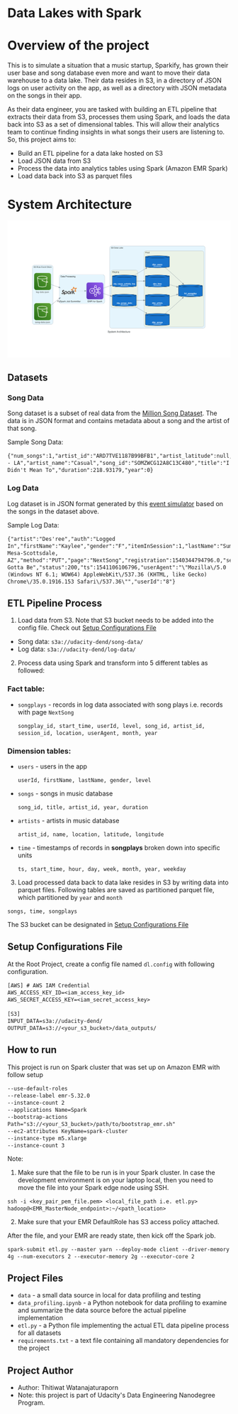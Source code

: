 # Data Lakes with Spark

# Overview of the project
This is to simulate a situation that a music startup, Sparkify, has grown their user base and song database even more and want to move their data warehouse to a data lake. Their data resides in S3, in a directory of JSON logs on user activity on the app, as well as a directory with JSON metadata on the songs in their app.

As their data engineer, you are tasked with building an ETL pipeline that extracts their data from S3, processes them using Spark, and loads the data back into S3 as a set of dimensional tables. This will allow their analytics team to continue finding insights in what songs their users are listening to. So, this project aims to:

- Build an ETL pipeline for a data lake hosted on S3
- Load JSON data from S3
- Process the data into analytics tables using Spark (Amazon EMR Spark)
- Load data back into S3 as parquet files

# System Architecture
![alt text](https://github.com/WinThitiwat/Data_Lake_with_Spark/blob/main/system_architecture.png)

## **Datasets**

### **Song Data**
Song dataset is a subset of real data from the [Million Song Dataset](http://millionsongdataset.com/). The data is in JSON format and contains metadata about a song and the artist of that song.

Sample Song Data:
```
{"num_songs":1,"artist_id":"ARD7TVE1187B99BFB1","artist_latitude":null,"artist_longitude":null,"artist_location":"California - LA","artist_name":"Casual","song_id":"SOMZWCG12A8C13C480","title":"I Didn't Mean To","duration":218.93179,"year":0}
```
### **Log Data**
Log dataset is in JSON format generated by this [event simulator](https://github.com/Interana/eventsim) based on the songs in the dataset above.

Sample Log Data:
```
{"artist":"Des'ree","auth":"Logged In","firstName":"Kaylee","gender":"F","itemInSession":1,"lastName":"Summers","length":246.30812,"level":"free","location":"Phoenix-Mesa-Scottsdale, AZ","method":"PUT","page":"NextSong","registration":1540344794796.0,"sessionId":139,"song":"You Gotta Be","status":200,"ts":1541106106796,"userAgent":"\"Mozilla\/5.0 (Windows NT 6.1; WOW64) AppleWebKit\/537.36 (KHTML, like Gecko) Chrome\/35.0.1916.153 Safari\/537.36\"","userId":"8"}
```

## ETL Pipeline Process
1. Load data from S3. Note that S3 bucket needs to be added into the config file. Check out [Setup Configurations File](#setup-configurations-file)
- Song data: `s3a://udacity-dend/song-data/`
- Log data: `s3a://udacity-dend/log-data/`

2. Process data using Spark and transform into 5 different tables as followed:
### Fact table:
- `songplays` - records in log data associated with song plays i.e. records with page `NextSong`
  
  ```
  songplay_id, start_time, userId, level, song_id, artist_id, session_id, location, userAgent, month, year
  ```
### Dimension tables:
- `users` - users in the app

  ```
  userId, firstName, lastName, gender, level
  ```
  
- `songs` - songs in music database
  
  ```
  song_id, title, artist_id, year, duration
  ```
  
- `artists` - artists in music database
  
  ```
  artist_id, name, location, latitude, longitude
  ```
  
- `time` - timestamps of records in <strong>songplays</strong> broken down into specific units
  
  ```
  ts, start_time, hour, day, week, month, year, weekday
  ```
  
3. Load processed data back to data lake resides in S3 by writing data into parquet files. Following tables are saved as partitioned parquet file, which partitioned by `year` and `month`
```
songs, time, songplays
```
The S3 bucket can be designated in [Setup Configurations File]((#setup-configurations-file))

## **Setup Configurations File**
At the Root Project, create a config file named `dl.config` with following configuration.

    [AWS] # AWS IAM Credential
    AWS_ACCESS_KEY_ID=<iam_access_key_id>
    AWS_SECRET_ACCESS_KEY=<iam_secret_access_key>
  
    [S3]
    INPUT_DATA=s3a://udacity-dend/
    OUTPUT_DATA=s3://<your_s3_bucket>/data_outputs/
 
## How to run
This project is run on Spark cluster that was set up on Amazon EMR with follow setup
    
    --use-default-roles  
    --release-label emr-5.32.0 
    --instance-count 2 
    --applications Name=Spark 
    --bootstrap-actions Path="s3://<your_S3_bucket>/path/to/bootstrap_emr.sh" 
    --ec2-attributes KeyName=spark-cluster 
    --instance-type m5.xlarge 
    --instance-count 3 

Note:
1. Make sure that the file to be run is in your Spark cluster. In case the development environment is on your laptop local, then you need to move the file into your Spark edge node using SSH.
```
ssh -i <key_pair_pem_file.pem> <local_file_path i.e. etl.py> hadoop@<EMR_MasterNode_endpoint>:~/<path_location>
```
2. Make sure that your EMR DefaultRole has S3 access policy attached.

After the file, and your EMR are ready state, then kick off the Spark job.
```
spark-submit etl.py --master yarn --deploy-mode client --driver-memory 4g --num-executors 2 --executor-memory 2g --executor-core 2
```

## **Project Files**
- `data` - a small data source in local for data profiling and testing
- `data_profiling.ipynb` - a Python notebook for data profiling to examine and summarize the data source before the actual pipeline implementation
- `etl.py` - a Python file implementing the actual ETL data pipeline process for all datasets
- `requirements.txt` - a text file containing all mandatory dependencies for the project


## **Project Author**
- Author: Thitiwat Watanajaturaporn 
- Note: this project is part of Udacity's Data Engineering Nanodegree Program.

